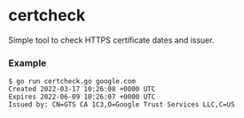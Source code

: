 # certcheck
Simple tool to check HTTPS certificate dates and issuer.

### Example
```
$ go run certcheck.go google.com
Created 2022-03-17 10:26:08 +0000 UTC
Expires 2022-06-09 10:26:07 +0000 UTC
Issued by: CN=GTS CA 1C3,O=Google Trust Services LLC,C=US
```
